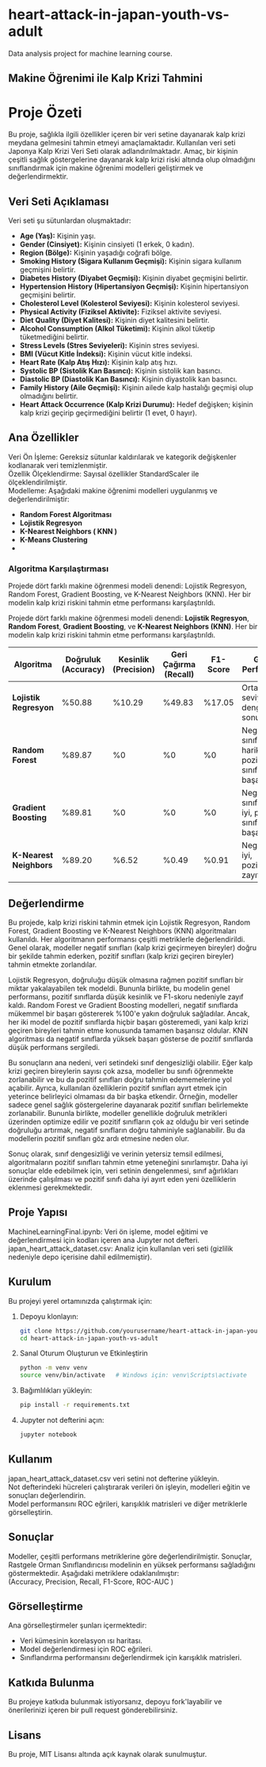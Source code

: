 # heart-attack-in-japan-youth-vs-adult  
Data analysis project for machine learning course.  

## Makine Öğrenimi ile Kalp Krizi Tahmini 
# Proje Özeti 
Bu proje, sağlıkla ilgili özellikler içeren bir veri setine dayanarak kalp krizi meydana gelmesini tahmin etmeyi amaçlamaktadır. Kullanılan veri seti Japonya Kalp Krizi Veri Seti olarak adlandırılmaktadır. Amaç, bir kişinin çeşitli sağlık göstergelerine dayanarak kalp krizi riski altında olup olmadığını sınıflandırmak için makine öğrenimi modelleri geliştirmek ve değerlendirmektir.  

## Veri Seti Açıklaması
Veri seti şu sütunlardan oluşmaktadır:  

* **Age (Yaş):**   Kişinin yaşı.  
* **Gender (Cinsiyet):**   Kişinin cinsiyeti (1 erkek, 0 kadın).  
* **Region (Bölge):**   Kişinin yaşadığı coğrafi bölge.  
* **Smoking History (Sigara Kullanım Geçmişi):**   Kişinin sigara kullanım geçmişini belirtir.  
* **Diabetes History (Diyabet Geçmişi):**   Kişinin diyabet geçmişini belirtir.  
* **Hypertension History (Hipertansiyon Geçmişi):**   Kişinin hipertansiyon geçmişini belirtir.  
* **Cholesterol Level (Kolesterol Seviyesi):**   Kişinin kolesterol seviyesi.  
* **Physical Activity (Fiziksel Aktivite):**   Fiziksel aktivite seviyesi.  
* **Diet Quality (Diyet Kalitesi):**   Kişinin diyet kalitesini belirtir.  
* **Alcohol Consumption (Alkol Tüketimi):**   Kişinin alkol tüketip tüketmediğini belirtir.  
* **Stress Levels (Stres Seviyeleri):**   Kişinin stres seviyesi.   
* **BMI (Vücut Kitle İndeksi):**   Kişinin vücut kitle indeksi.  
* **Heart Rate (Kalp Atış Hızı):**   Kişinin kalp atış hızı.  
* **Systolic BP (Sistolik Kan Basıncı):**   Kişinin sistolik kan basıncı.  
* **Diastolic BP (Diastolik Kan Basıncı):**   Kişinin diyastolik kan basıncı.  
* **Family History (Aile Geçmişi):**   Kişinin ailede kalp hastalığı geçmişi olup olmadığını belirtir.  
* **Heart Attack Occurrence (Kalp Krizi Durumu):**   Hedef değişken; kişinin kalp krizi geçirip geçirmediğini belirtir (1 evet, 0 hayır).
  
## Ana Özellikler  
Veri Ön İşleme: Gereksiz sütunlar kaldırılarak ve kategorik değişkenler kodlanarak veri temizlenmiştir.  
Özellik Ölçeklendirme: Sayısal özellikler StandardScaler ile ölçeklendirilmiştir.  
Modelleme: Aşağıdaki makine öğrenimi modelleri uygulanmış ve değerlendirilmiştir:  
* **Random Forest Algoritması**  
* **Lojistik Regresyon**  
* **K-Nearest Neighbors ( KNN )** 
* **K-Means Clustering**
* 
### Algoritma Karşılaştırması
Projede dört farklı makine öğrenmesi modeli denendi: Lojistik Regresyon, Random Forest, Gradient Boosting, ve K-Nearest Neighbors 
(KNN). Her bir modelin kalp krizi riskini tahmin etme performansı karşılaştırıldı.    

Projede dört farklı makine öğrenmesi modeli denendi: **Lojistik Regresyon**, **Random Forest**, **Gradient Boosting**, ve **K-Nearest Neighbors (KNN)**. Her bir modelin kalp krizi riskini tahmin etme performansı karşılaştırıldı.

| **Algoritma**            | **Doğruluk (Accuracy)** | **Kesinlik (Precision)** | **Geri Çağırma (Recall)** | **F1-Score** | **Genel Performans**         |
|--------------------------|-------------------------|--------------------------|---------------------------|--------------|------------------------------|
| **Lojistik Regresyon**    | %50.88                  | %10.29                   | %49.83                    | %17.05       | Orta seviyede, dengesiz sonuç |
| **Random Forest**         | %89.87                  | %0                       | %0                        | %0           | Negatif sınıflar için harika, pozitif sınıflarda başarısız |
| **Gradient Boosting**     | %89.81                  | %0                       | %0                        | %0           | Negatif sınıflar için iyi, pozitif sınıflarda başarısız |
| **K-Nearest Neighbors**   | %89.20                  | %6.52                    | %0.49                     | %0.91        | Negatiflerde iyi, pozitiflerde zayıf |

## Değerlendirme
Bu projede, kalp krizi riskini tahmin etmek için Lojistik Regresyon, Random Forest, Gradient Boosting ve K-Nearest Neighbors (KNN) algoritmaları kullanıldı. Her algoritmanın performansı çeşitli metriklerle değerlendirildi. Genel olarak, modeller negatif sınıfları (kalp krizi geçirmeyen bireyler) doğru bir şekilde tahmin ederken, pozitif sınıfları (kalp krizi geçiren bireyler) tahmin etmekte zorlandılar.

Lojistik Regresyon, doğruluğu düşük olmasına rağmen pozitif sınıfları bir miktar yakalayabilen tek modeldi. Bununla birlikte, bu modelin genel performansı, pozitif sınıflarda düşük kesinlik ve F1-skoru nedeniyle zayıf kaldı. Random Forest ve Gradient Boosting modelleri, negatif sınıflarda mükemmel bir başarı göstererek %100'e yakın doğruluk sağladılar. Ancak, her iki model de pozitif sınıflarda hiçbir başarı gösteremedi, yani kalp krizi geçiren bireyleri tahmin etme konusunda tamamen başarısız oldular. KNN algoritması da negatif sınıflarda yüksek başarı gösterse de pozitif sınıflarda düşük performans sergiledi.

Bu sonuçların ana nedeni, veri setindeki sınıf dengesizliği olabilir. Eğer kalp krizi geçiren bireylerin sayısı çok azsa, modeller bu sınıfı öğrenmekte zorlanabilir ve bu da pozitif sınıfları doğru tahmin edememelerine yol açabilir. Ayrıca, kullanılan özelliklerin pozitif sınıfları ayırt etmek için yeterince belirleyici olmaması da bir başka etkendir. Örneğin, modeller sadece genel sağlık göstergelerine dayanarak pozitif sınıfları belirlemekte zorlanabilir. Bununla birlikte, modeller genellikle doğruluk metrikleri üzerinden optimize edilir ve pozitif sınıfların çok az olduğu bir veri setinde doğruluğu artırmak, negatif sınıfların doğru tahminiyle sağlanabilir. Bu da modellerin pozitif sınıfları göz ardı etmesine neden olur.

Sonuç olarak, sınıf dengesizliği ve verinin yetersiz temsil edilmesi, algoritmaların pozitif sınıfları tahmin etme yeteneğini sınırlamıştır. Daha iyi sonuçlar elde edebilmek için, veri setinin dengelenmesi, sınıf ağırlıkları üzerinde çalışılması ve pozitif sınıfı daha iyi ayırt eden yeni özelliklerin eklenmesi gerekmektedir.


## Proje Yapısı  
MachineLearningFinal.ipynb: Veri ön işleme, model eğitimi ve değerlendirmesi için kodları içeren ana Jupyter not defteri.  
japan_heart_attack_dataset.csv: Analiz için kullanılan veri seti (gizlilik nedeniyle depo içerisine dahil edilmemiştir).  

## Kurulum  

Bu projeyi yerel ortamınızda çalıştırmak için:  

1. Depoyu klonlayın:   
   ```bash
   git clone https://github.com/yourusername/heart-attack-in-japan-youth-vs-adult.git
   cd heart-attack-in-japan-youth-vs-adult
2. Sanal Oturum Oluşturun ve Etkinleştirin  
   ```bash
   python -m venv venv
   source venv/bin/activate   # Windows için: venv\Scripts\activate
3. Bağımlılıkları yükleyin:  
   ```bash
   pip install -r requirements.txt
4. Jupyter not defterini açın:  
   ```bash
   jupyter notebook
## Kullanım
japan_heart_attack_dataset.csv veri setini not defterine yükleyin.   
Not defterindeki hücreleri çalıştırarak verileri ön işleyin, modelleri eğitin ve sonuçları değerlendirin.  
Model performansını ROC eğrileri, karışıklık matrisleri ve diğer metriklerle görselleştirin.   
## Sonuçlar   
Modeller, çeşitli performans metriklerine göre değerlendirilmiştir. Sonuçlar, Rastgele Orman Sınıflandırıcısı modelinin en yüksek performansı sağladığını göstermektedir. Aşağıdaki metriklere odaklanılmıştır:   
(Accuracy, Precision, Recall, F1-Score, ROC-AUC )    

## Görselleştirme   
Ana görselleştirmeler şunları içermektedir:   
* Veri kümesinin korelasyon ısı haritası.
* Model değerlendirmesi için ROC eğrileri.
* Sınıflandırma performansını değerlendirmek için karışıklık matrisleri.

 
## Katkıda Bulunma  
Bu projeye katkıda bulunmak istiyorsanız, depoyu fork'layabilir ve önerilerinizi içeren bir pull request gönderebilirsiniz.    

## Lisans
Bu proje, MIT Lisansı altında açık kaynak olarak sunulmuştur.  


  




